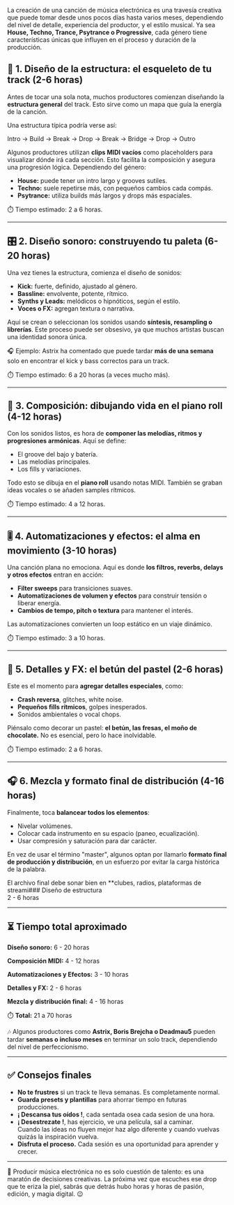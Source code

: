 La creación de una canción de música electrónica es una travesía creativa que puede tomar desde unos pocos días hasta varios meses, dependiendo del nivel de detalle, experiencia del productor, y el estilo musical. Ya sea **House, Techno, Trance, Psytrance o Progressive**, cada género tiene características únicas que influyen en el proceso y duración de la producción.

## 🧠 1. Diseño de la estructura: el esqueleto de tu track (2-6 horas)

Antes de tocar una sola nota, muchos productores comienzan diseñando la **estructura general** del track. Esto sirve como un mapa que guía la energía de la canción.

Una estructura típica podría verse así:

Intro → Build → Break → Drop → Break → Bridge → Drop → Outro

Algunos productores utilizan **clips MIDI vacíos** como placeholders para visualizar dónde irá cada sección. Esto facilita la composición y asegura una progresión lógica. Dependiendo del género:

- **House:** puede tener un intro largo y grooves sutiles.
- **Techno:** suele repetirse más, con pequeños cambios cada compás.
- **Psytrance:** utiliza builds más largos y drops más espaciales.

⏱️ Tiempo estimado: 2 a 6 horas.

---

## 🎛️ 2. Diseño sonoro: construyendo tu paleta (6-20 horas)

Una vez tienes la estructura, comienza el diseño de sonidos:

- **Kick:** fuerte, definido, ajustado al género.
- **Bassline:** envolvente, potente, rítmico.
- **Synths y Leads:** melódicos o hipnóticos, según el estilo.
- **Voces o FX:** agregan textura o narrativa.

Aquí se crean o seleccionan los sonidos usando **síntesis, resampling o librerías**. Este proceso puede ser obsesivo, ya que muchos artistas buscan una identidad sonora única.

🎧 Ejemplo: Astrix ha comentado que puede tardar **más de una semana** solo en encontrar el kick y bass correctos para un track.

⏱️ Tiempo estimado: 6 a 20 horas (a veces mucho más).

---

## 🎹 3. Composición: dibujando vida en el piano roll (4-12 horas)

Con los sonidos listos, es hora de **componer las melodías, ritmos y progresiones armónicas**. Aquí se define:

- El groove del bajo y batería.
- Las melodías principales.
- Los fills y variaciones.

Todo esto se dibuja en el **piano roll** usando notas MIDI. También se graban ideas vocales o se añaden samples rítmicos.

⏱️ Tiempo estimado: 4 a 12 horas.

---

## 🎚️ 4. Automatizaciones y efectos: el alma en movimiento (3-10 horas)

Una canción plana no emociona. Aquí es donde **los filtros, reverbs, delays y otros efectos** entran en acción:

- **Filter sweeps** para transiciones suaves.
- **Automatizaciones de volumen y efectos** para construir tensión o liberar energía.
- **Cambios de tempo, pitch o textura** para mantener el interés.

Las automatizaciones convierten un loop estático en un viaje dinámico.

⏱️ Tiempo estimado: 3 a 10 horas.

---

## 🍓 5. Detalles y FX: el betún del pastel (2-6 horas)

Este es el momento para **agregar detalles especiales**, como:

- **Crash reversa**, glitches, white noise.
- **Pequeños fills rítmicos**, golpes inesperados.
- Sonidos ambientales o vocal chops.

Piénsalo como decorar un pastel: **el betún, las fresas, el moño de chocolate.** No es esencial, pero lo hace inolvidable.

⏱️ Tiempo estimado: 2 a 6 horas.

---

## 🎧 6. Mezcla y formato final de distribución (4-16 horas)

Finalmente, toca **balancear todos los elementos**:

- Nivelar volúmenes.
- Colocar cada instrumento en su espacio (paneo, ecualización).
- Usar compresión y saturación para dar carácter.

En vez de usar el término "master", algunos optan por llamarlo **formato final de producción y distribución**, en un esfuerzo por evitar la carga histórica de la palabra.

El archivo final debe sonar bien en **clubes, radios, plataformas de streami### Diseño de estructura  
2 - 6 horas

---

## ⏳ Tiempo total aproximado

**Diseño sonoro:** 6 - 20 horas

**Composición MIDI:** 4 - 12 horas

**Automatizaciones y Efectos:** 3 - 10 horas

**Detalles y FX:** 2 - 6 horas

**Mezcla y distribución final:** 4 - 16 horas

⏱️ **Total:** 21 a 70 horas

🎶 Algunos productores como **Astrix, Boris Brejcha o Deadmau5** pueden tardar **semanas o incluso meses** en terminar un solo track, dependiendo del nivel de perfeccionismo.

---

## ✅ Consejos finales

- **No te frustres** si un track te lleva semanas. Es completamente normal.
- **Guarda presets y plantillas** para ahorrar tiempo en futuras producciones.
- **¡ Descansa tus oídos !**, cada sentada osea cada sesion de una hora.
- **¡ Desestrezate !**, has ejercicio, ve una película, sal a caminar.  
Cuando las ideas no fluyen mejor haz algo diferente y cuando vuelvas quizás la inspiración vuelva.
- **Disfruta el proceso.** Cada sesión es una oportunidad para aprender y crecer.

---

🎵 Producir música electrónica no es solo cuestión de talento: es una maratón de decisiones creativas. La próxima vez que escuches ese drop que te eriza la piel, sabrás que detrás hubo horas y horas de pasión, edición, y magia digital. 😉